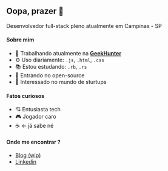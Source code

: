 ## Oopa, prazer 👋

Desenvolvedor full-stack pleno atualmente em Campinas - SP

#### Sobre mim

- 🏢 Trabalhando atualmente na [**GeekHunter**](https://www.geekhunter.com.br)
- ⚙️ Uso diariamente: `.js`, `.html`, `.css`
- 📚 Estou estudando: `.rb`, `.rs`
- 🌱 Entrando no open-source
- 👀 Interessado no mundo de sturtups

#### Fatos curiosos

- 💘 Entusiasta tech
- 🎮 Jogador caro
- ☕ <- já sabe né

#### Onde me encontrar ?

- [Blog (wip)](https://sanc.dev/)
- [Linkedin](https://www.linkedin.com/in/danisanc/)
